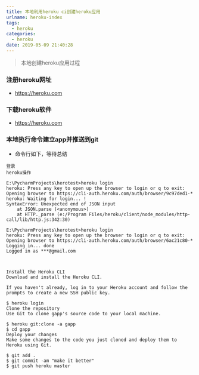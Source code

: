 ```yaml
---
title: 本地利用heroku ci创建heroku应用
urlname: heroku-index
tags:
  - heroku
categories:
  - heroku
date: 2019-05-09 21:40:28
---
```

<!-- Hexo daybreak git vb.net 健康 博客设置 网络日志 软件列表 魔法书签 -->
<!--![图]() -->
<!--[]() -->

> 本地创建heroku应用过程

<!-- more -->

### 注册heroku网址
- https://heroku.com

### 下载heroku软件
- https://heroku.com

### 本地执行命令建立app并推送到git
- 命令行如下，等待总结

```
登录
heroku操作

E:\PycharmProjects\herotest>heroku login
heroku: Press any key to open up the browser to login or q to exit:
Opening browser to https://cli-auth.heroku.com/auth/browser/9c97ded1-*
heroku: Waiting for login... !
SyntaxError: Unexpected end of JSON input
    at JSON.parse (<anonymous>)
    at HTTP._parse (e:/Program Files/heroku/client/node_modules/http-call/lib/http.js:342:30)

E:\PycharmProjects\herotest>heroku login
heroku: Press any key to open up the browser to login or q to exit:
Opening browser to https://cli-auth.heroku.com/auth/browser/6ac21c80-*
Logging in... done
Logged in as ***@gmail.com



Install the Heroku CLI
Download and install the Heroku CLI.

If you haven't already, log in to your Heroku account and follow the prompts to create a new SSH public key.

$ heroku login
Clone the repository
Use Git to clone gapp's source code to your local machine.

$ heroku git:clone -a gapp
$ cd gapp
Deploy your changes
Make some changes to the code you just cloned and deploy them to Heroku using Git.

$ git add .
$ git commit -am "make it better"
$ git push heroku master

```




